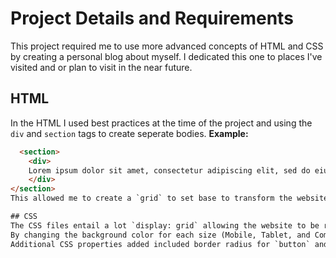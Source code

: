 # Project Details and Requirements

This project required me to use more advanced concepts of HTML and CSS by creating a personal blog about myself.
I dedicated this one to places I've visited and or plan to visit in the near future.

## HTML
In the HTML I used best practices at the time of the project and using the `div` and `section` tags to create seperate bodies.
**Example:**
```html
  <section>
    <div>
    Lorem ipsum dolor sit amet, consectetur adipiscing elit, sed do eiusmod tempor incididunt ut labore et dolore magna aliqua.
    </div>
</section>
This allowed me to create a `grid` to set base to transform the website

## CSS
The CSS files entail a lot `display: grid` allowing the website to be responsive to all screen sizes.
By changing the background color for each size (Mobile, Tablet, and Computer)It shows the website functionality
Additional CSS properties added included border radius for `button` and including hover elements to change with mouse placement
